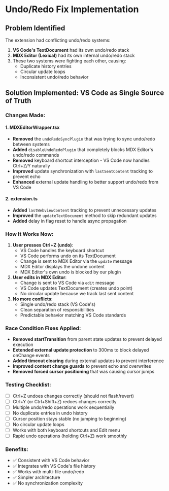 # Undo/Redo Fix Implementation

## Problem Identified

The extension had conflicting undo/redo systems:

1. **VS Code's TextDocument** had its own undo/redo stack
2. **MDX Editor (Lexical)** had its own internal undo/redo stack
3. These two systems were fighting each other, causing:
   * Duplicate history entries
   * Circular update loops
   * Inconsistent undo/redo behavior

## Solution Implemented: VS Code as Single Source of Truth

### Changes Made:

#### 1. MDXEditorWrapper.tsx

* **Removed** the `undoRedoSyncPlugin` that was trying to sync undo/redo between systems
* **Added** `disableUndoRedoPlugin` that completely blocks MDX Editor's undo/redo commands
* **Removed** keyboard shortcut interception - VS Code now handles Ctrl+Z/Y naturally
* **Improved** update synchronization with `lastSentContent` tracking to prevent echo
* **Enhanced** external update handling to better support undo/redo from VS Code

#### 2. extension.ts

* **Added** `lastWebviewContent` tracking to prevent unnecessary updates
* **Improved** the `updateTextDocument` method to skip redundant updates
* **Added** delay in flag reset to handle async propagation

### How It Works Now:

1. **User presses Ctrl+Z (undo)**:
   * VS Code handles the keyboard shortcut
   * VS Code performs undo on its TextDocument
   * Change is sent to MDX Editor via the `update` message
   * MDX Editor displays the undone content
   * MDX Editor's own undo is blocked by our plugin
2. **User edits in MDX Editor**:
   * Change is sent to VS Code via `edit` message
   * VS Code updates TextDocument (creates undo point)
   * No circular update because we track last sent content
3. **No more conflicts**:
   * Single undo/redo stack (VS Code's)
   * Clean separation of responsibilities
   * Predictable behavior matching VS Code standards

### Race Condition Fixes Applied:
* **Removed startTransition** from parent state updates to prevent delayed execution
* **Extended external update protection** to 300ms to block delayed onChange events
* **Added timeout clearing** during external updates to prevent interference  
* **Improved content change guards** to prevent echo and overwrites
* **Removed forced cursor positioning** that was causing cursor jumps

### Testing Checklist:

* [ ] Ctrl+Z undoes changes correctly (should not flash/revert)
* [ ] Ctrl+Y (or Ctrl+Shift+Z) redoes changes correctly
* [ ] Multiple undo/redo operations work sequentially
* [ ] No duplicate entries in undo history
* [ ] Cursor position stays stable (no jumping to beginning)
* [ ] No circular update loops
* [ ] Works with both keyboard shortcuts and Edit menu
* [ ] Rapid undo operations (holding Ctrl+Z) work smoothly

### Benefits:

* ✅ Consistent with VS Code behavior
* ✅ Integrates with VS Code's file history
* ✅ Works with multi-file undo/redo
* ✅ Simpler architecture
* ✅ No synchronization complexity